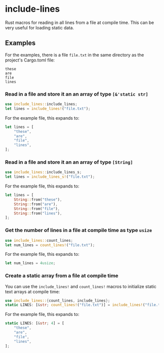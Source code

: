 # include-lines

Rust macros for reading in all lines from a file at compile time. This can be very useful for loading static data.

## Examples

For the examples, there is a file `file.txt` in the same directory as the project's Cargo.toml file:

```text
these
are
file
lines
```

### Read in a file and store it an an array of type `[&'static str]`

```rust
use include_lines::include_lines;
let lines = include_lines!("file.txt");
```

For the example file, this expands to:

```rust
let lines = [
    "these",
    "are",
    "file",
    "lines",
];
```

### Read in a file and store it an an array of type `[String]`

```rust
use include_lines::include_lines_s;
let lines = include_lines_s!("file.txt");
```

For the example file, this expands to:

```rust
let lines = [
    String::from("these"),
    String::from("are"),
    String::from("file"),
    String::from("lines"),
];
```

### Get the number of lines in a file at compile time as type `usize`

```rust
use include_lines::count_lines;
let num_lines = count_lines!("file.txt");
```

For the example file, this expands to:

```rust
let num_lines = 4usize;
```

### Create a static array from a file at compile time

You can use the `include_lines!` and `count_lines!` macros to initialize static text arrays at compile time:

```rust
use include_lines::{count_lines, include_lines};
static LINES: [&str; count_lines!("file.txt")] = include_lines!("file.txt");
```

For the example file, this expands to:

```rust
static LINES: [&str; 4] = [
    "these",
    "are",
    "file",
    "lines",
];
```

